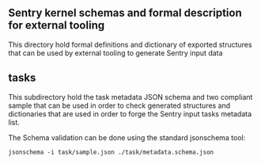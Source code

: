 <!--
SPDX-FileCopyrightText: 2023-2024 Ledger SAS
# SPDX-License-Identifier: Apache-2.0
-->

## Sentry kernel schemas and formal description for external tooling

This directory hold formal definitions and dictionary of exported structures that can
be used by external tooling to generate Sentry input data

## tasks

This subdirectory hold the task metadata JSON schema and two compliant sample
that can be used in order to check generated structures and dictionaries that are
used in order to forge the Sentry input tasks metadata list.

The Schema validation can be done using the standard jsonschema tool:

```
jsonschema -i task/sample.json ./task/metadata.schema.json
```
